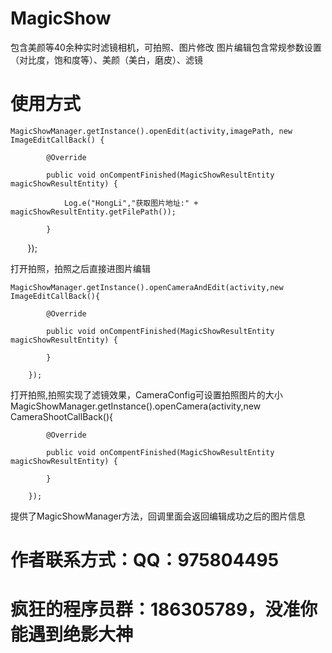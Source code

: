 # MagicShow
包含美颜等40余种实时滤镜相机，可拍照、图片修改 
图片编辑包含常规参数设置（对比度，饱和度等）、美颜（美白，磨皮）、滤镜
# 使用方式
    MagicShowManager.getInstance().openEdit(activity,imagePath, new ImageEditCallBack() {

            @Override
            
            public void onCompentFinished(MagicShowResultEntity magicShowResultEntity) {
            
                Log.e("HongLi","获取图片地址:" + magicShowResultEntity.getFilePath());
                
            }
            
        });
        
打开拍照，拍照之后直接进图片编辑

    MagicShowManager.getInstance().openCameraAndEdit(activity,new ImageEditCallBack(){

            @Override
            
            public void onCompentFinished(MagicShowResultEntity magicShowResultEntity) {
        
            }
            
        });
        
打开拍照,拍照实现了滤镜效果，CameraConfig可设置拍照图片的大小
    MagicShowManager.getInstance().openCamera(activity,new CameraShootCallBack(){

            @Override
            
            public void onCompentFinished(MagicShowResultEntity magicShowResultEntity) {
            
            }
            
        });
        
提供了MagicShowManager方法，回调里面会返回编辑成功之后的图片信息

# 作者联系方式：QQ：975804495
# 疯狂的程序员群：186305789，没准你能遇到绝影大神
